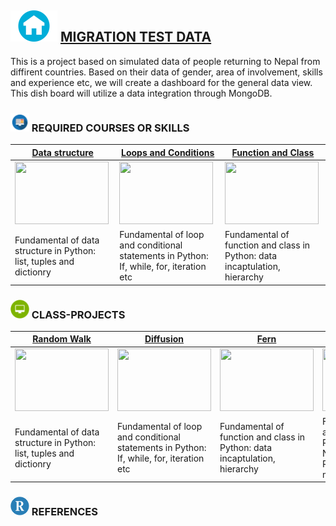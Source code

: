##  <img src = "sample/home.png" width="75" height="50" /> [MIGRATION TEST DATA](https://npdatax.github.io/migration)

This is a project based on simulated data of people returning to Nepal from diffirent countries. Based on their data of gender, area of involvement, skills and experience etc, we will create a dashboard for the general data view. This dish board will utilize a data integration through MongoDB.


###  <img src = "sample/lecture.png" width="30" height="30" />  REQUIRED COURSES OR SKILLS

|  [Data structure](intro/1.1.DataStructure.md)  | [Loops and Conditions](intro/2/1.2.LoopsAndConditions.md) | [Function and Class](intro/3/1.3.FunctionAndClass.md)  | 
| --- | --- | --- | 
|<img src = "intro/5/output_15_0.png" width="150" height="100" /> | <img src = "intro/4/output_15_0.png" width="150" height="100" />  |<img src = "intro/3/output_48_0.png" width="150" height="100" /> |
| Fundamental of data structure in Python: list, tuples and dictionry | Fundamental of loop and conditional statements in Python: If, while, for, iteration etc | Fundamental of function and class in Python: data incaptulation, hierarchy | 


### <img src = "sample/project.png" width="30" height="30" />  CLASS-PROJECTS

| [Random Walk](intro/4/1.4.Project-RandomWalk.md)  | [Diffusion](intro/5/1.5.Project-Diffusion.md) | [Fern](intro/2/1.2.LoopsAndConditions.md)  | [N-charges](intro/3/1.3.FunctionAndClass.md) |
| --- | --- | --- | --- |
|<img src = "intro/4/output_22_0.png" width="150" height="100" /> | <img src = "intro/5/output_20_0.png" width="150" height="100" />  |<img src = "intro/2/output_34_0.png" width="150" height="100" /> | <img src = "intro/3/output_34_0.png" width="150" height="100" />| 
| Fundamental of data structure in Python: list, tuples and dictionry | Fundamental of loop and conditional statements in Python: If, while, for, iteration etc | Fundamental of function and class in Python: data incaptulation, hierarchy | Fundamental of advanced library in Python: Numpy(Algebra), Pandas(dataframe), matplotlib(plot) |


### <img src = "sample/R.png" width="30" height="30" /> REFERENCES

